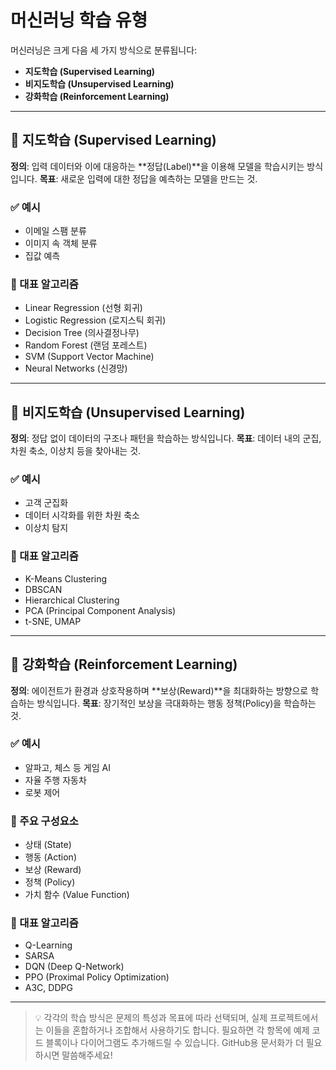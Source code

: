 # 머신러닝 학습 유형
머신러닝은 크게 다음 세 가지 방식으로 분류됩니다:
- **지도학습 (Supervised Learning)**
- **비지도학습 (Unsupervised Learning)**
- **강화학습 (Reinforcement Learning)**
---
## 📘 지도학습 (Supervised Learning)
**정의**: 입력 데이터와 이에 대응하는 **정답(Label)**을 이용해 모델을 학습시키는 방식입니다.
**목표**: 새로운 입력에 대한 정답을 예측하는 모델을 만드는 것.
### ✅ 예시
- 이메일 스팸 분류
- 이미지 속 객체 분류
- 집값 예측
### 📌 대표 알고리즘
- Linear Regression (선형 회귀)
- Logistic Regression (로지스틱 회귀)
- Decision Tree (의사결정나무)
- Random Forest (랜덤 포레스트)
- SVM (Support Vector Machine)
- Neural Networks (신경망)
---
## 📙 비지도학습 (Unsupervised Learning)
**정의**: 정답 없이 데이터의 구조나 패턴을 학습하는 방식입니다.
**목표**: 데이터 내의 군집, 차원 축소, 이상치 등을 찾아내는 것.
### ✅ 예시
- 고객 군집화
- 데이터 시각화를 위한 차원 축소
- 이상치 탐지
### 📌 대표 알고리즘
- K-Means Clustering
- DBSCAN
- Hierarchical Clustering
- PCA (Principal Component Analysis)
- t-SNE, UMAP
---
## 📕 강화학습 (Reinforcement Learning)
**정의**: 에이전트가 환경과 상호작용하며 **보상(Reward)**을 최대화하는 방향으로 학습하는 방식입니다.
**목표**: 장기적인 보상을 극대화하는 행동 정책(Policy)을 학습하는 것.
### ✅ 예시
- 알파고, 체스 등 게임 AI
- 자율 주행 자동차
- 로봇 제어
### 📌 주요 구성요소
- 상태 (State)
- 행동 (Action)
- 보상 (Reward)
- 정책 (Policy)
- 가치 함수 (Value Function)
### 📌 대표 알고리즘
- Q-Learning
- SARSA
- DQN (Deep Q-Network)
- PPO (Proximal Policy Optimization)
- A3C, DDPG
---
> 💡 각각의 학습 방식은 문제의 특성과 목표에 따라 선택되며, 실제 프로젝트에서는 이들을 혼합하거나 조합해서 사용하기도 합니다.
필요하면 각 항목에 예제 코드 블록이나 다이어그램도 추가해드릴 수 있습니다. GitHub용 문서화가 더 필요하시면 말씀해주세요!


